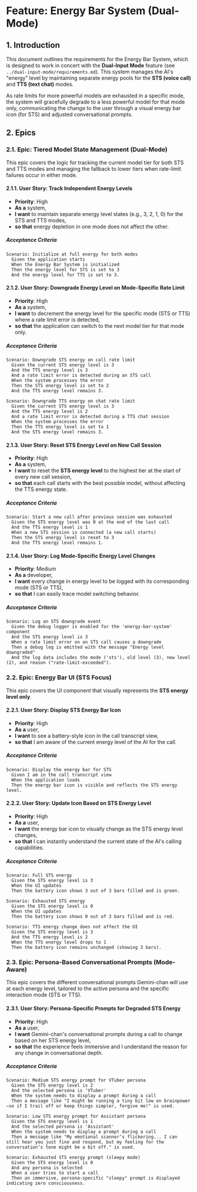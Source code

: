 # Feature: Energy Bar System (Dual-Mode)

## 1. Introduction
This document outlines the requirements for the Energy Bar System, which is designed to work in concert with the **Dual-Input Mode** feature (see `../dual-input-mode/requirements.md`). This system manages the AI's "energy" level by maintaining separate energy pools for the **STS (voice call)** and **TTS (text chat)** modes.

As rate limits for more powerful models are exhausted in a specific mode, the system will gracefully degrade to a less powerful model for that mode only, communicating the change to the user through a visual energy bar icon (for STS) and adjusted conversational prompts.

## 2. Epics

### 2.1. Epic: Tiered Model State Management (Dual-Mode)
This epic covers the logic for tracking the current model tier for both STS and TTS modes and managing the fallback to lower tiers when rate-limit failures occur in either mode.

#### 2.1.1. User Story: Track Independent Energy Levels
- **Priority**: High
- **As a** system,
- **I want** to maintain separate energy level states (e.g., 3, 2, 1, 0) for the STS and TTS modes,
- **so that** energy depletion in one mode does not affect the other.

##### Acceptance Criteria
```gherkin
Scenario: Initialize at full energy for both modes
  Given the application starts
  When the Energy Bar System is initialized
  Then the energy level for STS is set to 3
  And the energy level for TTS is set to 3.
```

#### 2.1.2. User Story: Downgrade Energy Level on Mode-Specific Rate Limit
- **Priority**: High
- **As a** system,
- **I want** to decrement the energy level for the specific mode (STS or TTS) where a rate limit error is detected,
- **so that** the application can switch to the next model tier for that mode only.

##### Acceptance Criteria
```gherkin
Scenario: Downgrade STS energy on call rate limit
  Given the current STS energy level is 3
  And the TTS energy level is 3
  And a rate limit error is detected during an STS call
  When the system processes the error
  Then the STS energy level is set to 2
  And the TTS energy level remains 3.

Scenario: Downgrade TTS energy on chat rate limit
  Given the current STS energy level is 3
  And the TTS energy level is 2
  And a rate limit error is detected during a TTS chat session
  When the system processes the error
  Then the TTS energy level is set to 1
  And the STS energy level remains 3.
```

#### 2.1.3. User Story: Reset STS Energy Level on New Call Session
- **Priority**: High
- **As a** system,
- **I want** to reset the **STS energy level** to the highest tier at the start of every new call session,
- **so that** each call starts with the best possible model, without affecting the TTS energy state.

##### Acceptance Criteria
```gherkin
Scenario: Start a new call after previous session was exhausted
  Given the STS energy level was 0 at the end of the last call
  And the TTS energy level is 1
  When a new STS session is connected (a new call starts)
  Then the STS energy level is reset to 3
  And the TTS energy level remains 1.
```

#### 2.1.4. User Story: Log Mode-Specific Energy Level Changes
- **Priority**: Medium
- **As a** developer,
- **I want** every change in energy level to be logged with its corresponding mode (STS or TTS),
- **so that** I can easily trace model switching behavior.

##### Acceptance Criteria
```gherkin
Scenario: Log an STS downgrade event
  Given the debug logger is enabled for the 'energy-bar-system' component
  And the STS energy level is 3
  When a rate limit error on an STS call causes a downgrade
  Then a debug log is emitted with the message "Energy level downgraded"
  And the log data includes the mode ('sts'), old level (3), new level (2), and reason ("rate-limit-exceeded").
```

### 2.2. Epic: Energy Bar UI (STS Focus)
This epic covers the UI component that visually represents the **STS energy level only**.

#### 2.2.1. User Story: Display STS Energy Bar Icon
- **Priority**: High
- **As a** user,
- **I want** to see a battery-style icon in the call transcript view,
- **so that** I am aware of the current energy level of the AI for the call.

##### Acceptance Criteria
```gherkin
Scenario: Display the energy bar for STS
  Given I am in the call transcript view
  When the application loads
  Then the energy bar icon is visible and reflects the STS energy level.
```

#### 2.2.2. User Story: Update Icon Based on STS Energy Level
- **Priority**: High
- **As a** user,
- **I want** the energy bar icon to visually change as the STS energy level changes,
- **so that** I can instantly understand the current state of the AI's calling capabilities.

##### Acceptance Criteria
```gherkin
Scenario: Full STS energy
  Given the STS energy level is 3
  When the UI updates
  Then the battery icon shows 3 out of 3 bars filled and is green.

Scenario: Exhausted STS energy
  Given the STS energy level is 0
  When the UI updates
  Then the battery icon shows 0 out of 3 bars filled and is red.

Scenario: TTS energy change does not affect the UI
  Given the STS energy level is 3
  And the TTS energy level is 2
  When the TTS energy level drops to 1
  Then the battery icon remains unchanged (showing 3 bars).
```

### 2.3. Epic: Persona-Based Conversational Prompts (Mode-Aware)
This epic covers the different conversational prompts Gemini-chan will use at each energy level, tailored to the active persona and the specific interaction mode (STS or TTS).

#### 2.3.1. User Story: Persona-Specific Prompts for Degraded STS Energy
- **Priority**: High
- **As a** user,
- **I want** Gemini-chan's conversational prompts during a call to change based on her STS energy level,
- **so that** the experience feels immersive and I understand the reason for any change in conversational depth.

##### Acceptance Criteria
```gherkin
Scenario: Medium STS energy prompt for VTuber persona
  Given the STS energy level is 2
  And the selected persona is 'VTuber'
  When the system needs to display a prompt during a call
  Then a message like "I might be running a tiny bit low on brainpower—so if I trail off or keep things simpler, forgive me!" is used.

Scenario: Low STS energy prompt for Assistant persona
  Given the STS energy level is 1
  And the selected persona is 'Assistant'
  When the system needs to display a prompt during a call
  Then a message like "My emotional scanner’s flickering... I can still hear you just fine and respond, but my feeling for the conversation’s tone might be a bit off." is used.

Scenario: Exhausted STS energy prompt (sleepy mode)
  Given the STS energy level is 0
  And any persona is selected
  When a user tries to start a call
  Then an immersive, persona-specific "sleepy" prompt is displayed indicating zero consciousness.